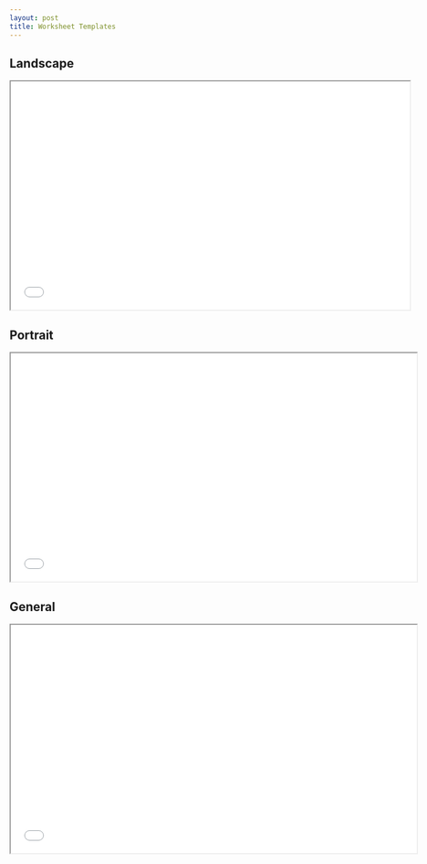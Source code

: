 ```yaml
---
layout: post
title: Worksheet Templates
---
```


## Landscape

<div class="pdf-container">
    <iframe src="/mc-bk/assets/worksheets/work.sheet.landscape.pdf" 
        title="portrait-worksheet"
        height="400"
        width="700"
        allowfullscreen="false">
    </iframe>
</div>


## Portrait

<div class="pdf-container">
    <iframe src="/mc-bk/assets/worksheets/9.col.balance.worksheet.pdf" 
        title="landscape-worksheet"
        height="400"
        width="712"
        allowfullscreen="true">
    </iframe>
</div>


## General

<div class="pdf-container">
    <iframe src="/mc-bk/assets/worksheets/general.worksheet.pdf" 
        title="portrait-worksheet"
        height="400"
        width="712"
        allowfullscreen="false">
    </iframe>
</div>
